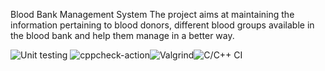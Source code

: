 Blood Bank Management System
The project aims at maintaining the information pertaining to blood donors, different blood groups available in the blood bank and help them manage in a better way.

![Unit testing](https://github.com/mariateres/stepin105092-BloodBankManagementSyste/workflows/Unit%20testing/badge.svg) ![cppcheck-action](https://github.com/mariateres/stepin105092-BloodBankManagementSyste/workflows/cppcheck-action/badge.svg)![Valgrind](https://github.com/mariateres/stepin105092-BloodBankManagementSyste/workflows/Valgrind/badge.svg)![C/C++ CI](https://github.com/mariateres/stepin105092-BloodBankManagementSyste/workflows/C/C++%20CI/badge.svg)

